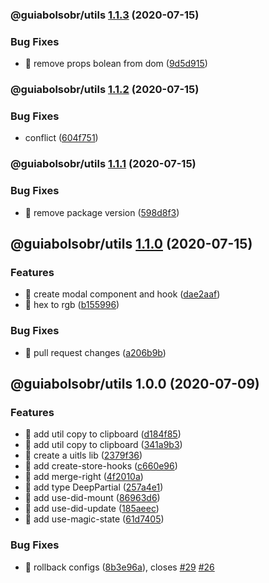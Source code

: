 ### @guiabolsobr/utils [1.1.3](https://github.com/GuiaBolso/pink-lemonade-web/compare/@guiabolsobr/utils@1.1.2...@guiabolsobr/utils@1.1.3) (2020-07-15)


### Bug Fixes

* 🐛 remove props bolean from dom ([9d5d915](https://github.com/GuiaBolso/pink-lemonade-web/commit/9d5d915e3c9255941e21557cca756b30f88440d7))

### @guiabolsobr/utils [1.1.2](https://github.com/GuiaBolso/pink-lemonade-web/compare/@guiabolsobr/utils@1.1.1...@guiabolsobr/utils@1.1.2) (2020-07-15)


### Bug Fixes

* conflict ([604f751](https://github.com/GuiaBolso/pink-lemonade-web/commit/604f751fe5391e26666f79743fe803bdb1e64f4f))

### @guiabolsobr/utils [1.1.1](https://github.com/GuiaBolso/pink-lemonade-web/compare/@guiabolsobr/utils@1.1.0...@guiabolsobr/utils@1.1.1) (2020-07-15)

### Bug Fixes

- 🐛 remove package version ([598d8f3](https://github.com/GuiaBolso/pink-lemonade-web/commit/598d8f307cdec73894d066c9d30db1dbed2b3941))

## @guiabolsobr/utils [1.1.0](https://github.com/GuiaBolso/pink-lemonade-web/compare/@guiabolsobr/utils@1.0.0...@guiabolsobr/utils@1.1.0) (2020-07-15)

### Features

- 🎸 create modal component and hook ([dae2aaf](https://github.com/GuiaBolso/pink-lemonade-web/commit/dae2aafb3c620ce64d998264fa07182647785b0c))
- 🎸 hex to rgb ([b155996](https://github.com/GuiaBolso/pink-lemonade-web/commit/b155996e915c6299b485dd762bc53781b3051109))

### Bug Fixes

- 🐛 pull request changes ([a206b9b](https://github.com/GuiaBolso/pink-lemonade-web/commit/a206b9b4e1e3871eed8bf0daf9f47afe48809d93))

## @guiabolsobr/utils 1.0.0 (2020-07-09)

### Features

- :rocket: add util copy to clipboard ([d184f85](https://github.com/GuiaBolso/pink-lemonade-web/commit/d184f856a92a8187a4d5a25863cec34e1df949cf))
- :rocket: add util copy to clipboard ([341a9b3](https://github.com/GuiaBolso/pink-lemonade-web/commit/341a9b357599bb21573f5ba66ec6e77cb712f18f))
- :rocket: create a uitls lib ([2379f36](https://github.com/GuiaBolso/pink-lemonade-web/commit/2379f363980bd7cd114b58507ad1beea6287e964))
- 🎸 add create-store-hooks ([c660e96](https://github.com/GuiaBolso/pink-lemonade-web/commit/c660e96923926745f11abf2d2acb2b8b7854a900))
- 🎸 add merge-right ([4f2010a](https://github.com/GuiaBolso/pink-lemonade-web/commit/4f2010acc0ca80161bc9c7d3b4152e31a6bfbbe7))
- 🎸 add type DeepPartial ([257a4e1](https://github.com/GuiaBolso/pink-lemonade-web/commit/257a4e1794d03bae5ee5c83f669b9e1d99190da5))
- 🎸 add use-did-mount ([86963d6](https://github.com/GuiaBolso/pink-lemonade-web/commit/86963d64a6ba5d263941a33831b670ad07da5016))
- 🎸 add use-did-update ([185aeec](https://github.com/GuiaBolso/pink-lemonade-web/commit/185aeecd6ea55fbd9318877f6a519503b3c6a40a))
- 🎸 add use-magic-state ([61d7405](https://github.com/GuiaBolso/pink-lemonade-web/commit/61d7405ca18910350245abe2b19fa4778a1596ae))

### Bug Fixes

- 🐛 rollback configs ([8b3e96a](https://github.com/GuiaBolso/pink-lemonade-web/commit/8b3e96a83fa9530558b30d332aa35b124b1146a8)), closes [#29](https://github.com/GuiaBolso/pink-lemonade-web/issues/29) [#26](https://github.com/GuiaBolso/pink-lemonade-web/issues/26)
